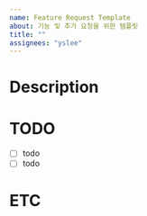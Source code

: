 ```yaml
---
name: Feature Request Template
about: 기능 및 추가 요청을 위한 템플릿
title: ""
assignees: "yslee"
---
```


# Description

# TODO

- [ ] todo
- [ ] todo

# ETC
